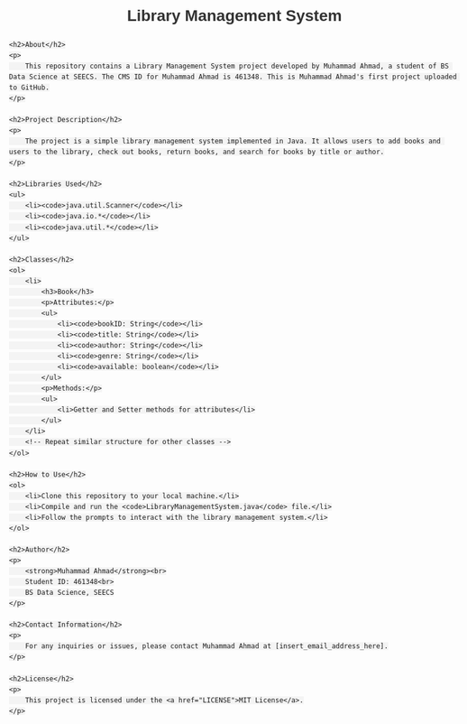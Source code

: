 <!DOCTYPE html>
<html lang="en">
<head>
    <meta charset="UTF-8">
    <meta name="viewport" content="width=device-width, initial-scale=1.0">
    <title>Library Management System</title>
    <style>
        body {
            font-family: Arial, sans-serif;
            line-height: 1.6;
            padding: 20px;
            max-width: 800px;
            margin: 0 auto;
        }
        h1 {
            color: #333;
            text-align: center;
        }
        h2 {
            color: #666;
        }
        p {
            color: #444;
        }
        ul {
            list-style-type: none;
            padding: 0;
        }
        li {
            margin-bottom: 10px;
        }
        code {
            background-color: #f4f4f4;
            padding: 5px 10px;
            border-radius: 4px;
        }
    </style>
</head>
<body>
    <h1>Library Management System</h1>

    <h2>About</h2>
    <p>
        This repository contains a Library Management System project developed by Muhammad Ahmad, a student of BS Data Science at SEECS. The CMS ID for Muhammad Ahmad is 461348. This is Muhammad Ahmad's first project uploaded to GitHub.
    </p>

    <h2>Project Description</h2>
    <p>
        The project is a simple library management system implemented in Java. It allows users to add books and users to the library, check out books, return books, and search for books by title or author.
    </p>

    <h2>Libraries Used</h2>
    <ul>
        <li><code>java.util.Scanner</code></li>
        <li><code>java.io.*</code></li>
        <li><code>java.util.*</code></li>
    </ul>

    <h2>Classes</h2>
    <ol>
        <li>
            <h3>Book</h3>
            <p>Attributes:</p>
            <ul>
                <li><code>bookID: String</code></li>
                <li><code>title: String</code></li>
                <li><code>author: String</code></li>
                <li><code>genre: String</code></li>
                <li><code>available: boolean</code></li>
            </ul>
            <p>Methods:</p>
            <ul>
                <li>Getter and Setter methods for attributes</li>
            </ul>
        </li>
        <!-- Repeat similar structure for other classes -->
    </ol>

    <h2>How to Use</h2>
    <ol>
        <li>Clone this repository to your local machine.</li>
        <li>Compile and run the <code>LibraryManagementSystem.java</code> file.</li>
        <li>Follow the prompts to interact with the library management system.</li>
    </ol>

    <h2>Author</h2>
    <p>
        <strong>Muhammad Ahmad</strong><br>
        Student ID: 461348<br>
        BS Data Science, SEECS
    </p>

    <h2>Contact Information</h2>
    <p>
        For any inquiries or issues, please contact Muhammad Ahmad at [insert_email_address_here].
    </p>

    <h2>License</h2>
    <p>
        This project is licensed under the <a href="LICENSE">MIT License</a>.
    </p>
</body>
</html>
